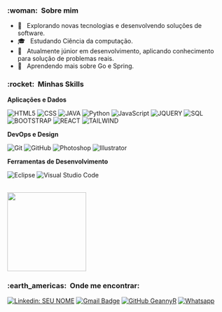 <h3> :woman: &nbsp;Sobre mim </h3>

- 🤔 &nbsp; Explorando novas tecnologias e desenvolvendo soluções de software.
- 🎓 &nbsp; Estudando Ciência da computação.
- 💼 &nbsp; Atualmente júnior em desenvolvimento, aplicando conhecimento para solução de problemas reais.</a>
- 🌱 &nbsp; Aprendendo mais sobre Go e Spring.

<h3> :rocket: &nbsp;Minhas Skills </h3>

**Aplicações e Dados**

  ![HTML5](https://img.shields.io/badge/HTML5-E34F26.svg?style=for-the-badge&logo=HTML5&logoColor=white)
  ![CSS](https://img.shields.io/badge/CSS-663399.svg?style=for-the-badge&logo=CSS&logoColor=white)
  ![JAVA](https://img.shields.io/badge/Java-ED8B00?style=for-the-badge&logo=openjdk&logoColor=white)
  ![Python](https://img.shields.io/badge/Python-3776AB?style=for-the-badge&logo=python&logoColor=white)
  ![JavaScript](https://img.shields.io/badge/JavaScript-F7DF1E.svg?style=for-the-badge&logo=JavaScript&logoColor=black)
  ![JQUERY](https://img.shields.io/badge/jQuery-0769AD?style=for-the-badge&logo=jquery&logoColor=white)
  ![SQL](https://img.shields.io/badge/MySQL-00000F?style=for-the-badge&logo=mysql&logoColor=white)
  ![BOOTSTRAP](https://img.shields.io/badge/Bootstrap-563D7C?style=for-the-badge&logo=bootstrap&logoColor=white)
  ![REACT](https://img.shields.io/badge/React-61DAFB.svg?style=for-the-badge&logo=React&logoColor=black)
  ![TAILWIND](https://img.shields.io/badge/Tailwind%20CSS-06B6D4.svg?style=for-the-badge&logo=Tailwind-CSS&logoColor=white)


**DevOps e Design**

  ![Git](https://img.shields.io/badge/Git-E34F26?style=for-the-badge&logo=git&logoColor=white)
  ![GitHub](https://img.shields.io/badge/GitHub-100000?style=for-the-badge&logo=github&logoColor=white)
  ![Photoshop](https://img.shields.io/badge/Adobe%20Photoshop-31A8FF?style=for-the-badge&logo=Adobe%20Photoshop&logoColor=black)
  ![Illustrator](https://img.shields.io/badge/Adobe%20Illustrator-FF9A00?style=for-the-badge&logo=adobe%20illustrator&logoColor=white)

**Ferramentas de Desenvolvimento**

  ![Eclipse](https://img.shields.io/badge/Eclipse-2C2255?style=for-the-badge&logo=eclipse&logoColor=white)
  ![Visual Studio Code](https://img.shields.io/badge/Visual_Studio_Code-0078D4?style=for-the-badge&logo=visual%20studio%20code&logoColor=white)

<br/>

<a href="https://github.com/geannyr">
  <img height="180em" src="https://github-readme-stats.vercel.app/api?username=geannyr&theme=dracula&show_icons=true" />
</a>

<br/>

<h3> :earth_americas: &nbsp;Onde me encontrar: </h3> 

[![Linkedin: SEU NOME](https://img.shields.io/badge/LinkedIn-0077B5?style=for-the-badge&logo=linkedin&logoColor=white&link=https://www.linkedin.com/in/geanny-arodrigues/)](https://www.linkedin.com/in/geanny-arodrigues/)
[![Gmail Badge](https://img.shields.io/badge/Gmail-D14836?style=for-the-badge&logo=gmail&logoColor=white&link=mailto:geanny.arodrigues@gmail.com)](mailto:geanny.arodrigues@gmail.com)
[![GitHub GeannyR](https://img.shields.io/badge/GitHub-100000?style=for-the-badge&logo=github&logoColor=white)](https://github.com/GeannyR)
[![Whatsapp]( https://img.shields.io/badge/WhatsApp-25D366?style=for-the-badge&logo=whatsapp&logoColor=white&link=https://api.whatsapp.com/send?phone=5581981493288)](https://api.whatsapp.com/send?phone=5581981493288)

